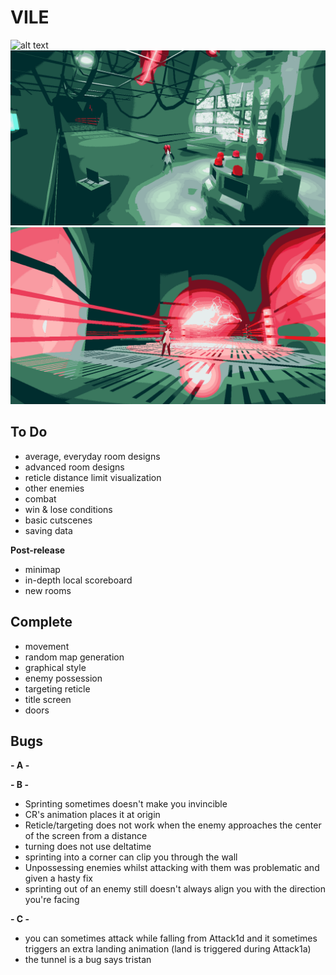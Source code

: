 # VILE
![alt text](https://github.com/zgoad1/VILE/blob/master/Images/title_screen.gif)
![alt text](https://github.com/zgoad1/VILE/blob/master/Images/room.png)
![alt text](https://github.com/zgoad1/VILE/blob/master/Images/attack.png)

## To Do
- average, everyday room designs
- advanced room designs
- reticle distance limit visualization
- other enemies
- combat
- win & lose conditions
- basic cutscenes
- saving data

**Post-release**
- minimap
- in-depth local scoreboard
- new rooms

## Complete
- movement
- random map generation
- graphical style
- enemy possession
- targeting reticle
- title screen
- doors

## Bugs

**- A -**

**- B -**
- Sprinting sometimes doesn't make you invincible
- CR's animation places it at origin
- Reticle/targeting does not work when the enemy approaches the center of the screen from a distance
- turning does not use deltatime
- sprinting into a corner can clip you through the wall
- Unpossessing enemies whilst attacking with them was problematic and given a hasty fix
- sprinting out of an enemy still doesn't always align you with the direction you're facing

**- C -**
- you can sometimes attack while falling from Attack1d and it sometimes triggers an extra landing animation (land is triggered during Attack1a)
- the tunnel is a bug says tristan
